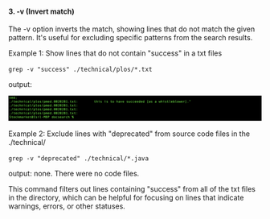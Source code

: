 #### 3. -v (Invert match)
The -v option inverts the match, showing lines that do not match the given pattern. It's useful for excluding specific patterns from the search results.

 Example 1: Show lines that do not contain "success" in a txt files
 
 `grep -v "success" ./technical/plos/*.txt`

 output:

 ![image5](grepv1.png)
 
 Example 2: Exclude lines with "deprecated" from source code files in the ./technical/
 
 `grep -v "deprecated" ./technical/*.java`


 output: none. There were no code files.

This command filters out lines containing "success" from all of the txt files in the directory, which can be helpful for focusing on lines that indicate warnings, 
errors, or other statuses.
